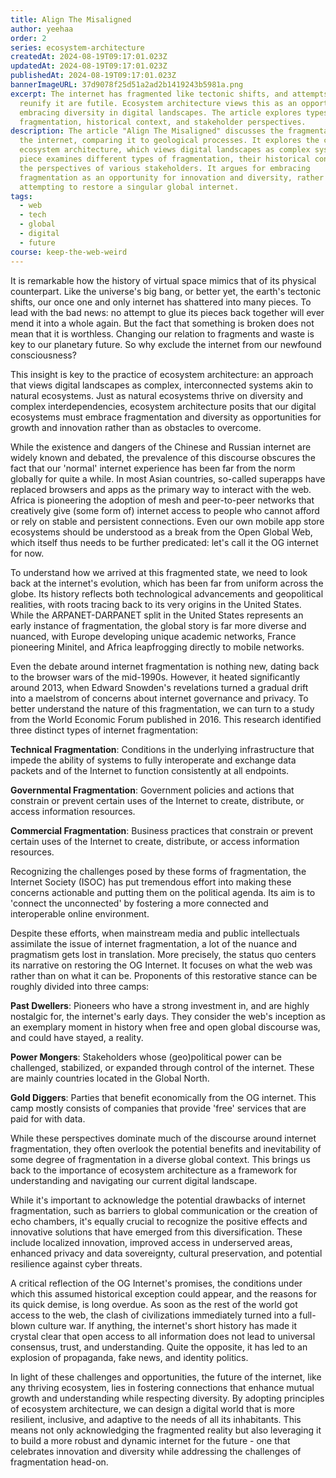 ```yaml
---
title: Align The Misaligned
author: yeehaa
order: 2
series: ecosystem-architecture
createdAt: 2024-08-19T09:17:01.023Z
updatedAt: 2024-08-19T09:17:01.023Z
publishedAt: 2024-08-19T09:17:01.023Z
bannerImageURL: 37d9078f25d51a2ad2b1419243b5981a.png
excerpt: The internet has fragmented like tectonic shifts, and attempts to
  reunify it are futile. Ecosystem architecture views this as an opportunity,
  embracing diversity in digital landscapes. The article explores types of
  fragmentation, historical context, and stakeholder perspectives.
description: The article "Align The Misaligned" discusses the fragmentation of
  the internet, comparing it to geological processes. It explores the concept of
  ecosystem architecture, which views digital landscapes as complex systems. The
  piece examines different types of fragmentation, their historical context, and
  the perspectives of various stakeholders. It argues for embracing
  fragmentation as an opportunity for innovation and diversity, rather than
  attempting to restore a singular global internet.
tags:
  - web
  - tech
  - global
  - digital
  - future
course: keep-the-web-weird
---
```

It is remarkable how the history of virtual space mimics that of its physical counterpart. Like the universe's big bang, or better yet, the earth's tectonic shifts, our once one and only internet has shattered into many pieces. To lead with the bad news: no attempt to glue its pieces back together will ever mend it into a whole again. But the fact that something is broken does not mean that it is worthless. Changing our relation to fragments and waste is key to our planetary future. So why exclude the internet from our newfound consciousness?

This insight is key to the practice of ecosystem architecture: an approach that views digital landscapes as complex, interconnected systems akin to natural ecosystems. Just as natural ecosystems thrive on diversity and complex interdependencies, ecosystem architecture posits that our digital ecosystems must embrace fragmentation and diversity as opportunities for growth and innovation rather than as obstacles to overcome.

While the existence and dangers of the Chinese and Russian internet are widely known and debated, the prevalence of this discourse obscures the fact that our 'normal' internet experience has been far from the norm globally for quite a while. In most Asian countries, so-called superapps have replaced browsers and apps as the primary way to interact with the web. Africa is pioneering the adoption of mesh and peer-to-peer networks that creatively give (some form of) internet access to people who cannot afford or rely on stable and persistent connections. Even our own mobile app store ecosystems should be understood as a break from the Open Global Web, which itself thus needs to be further predicated: let's call it the OG internet for now.

To understand how we arrived at this fragmented state, we need to look back at the internet's evolution, which has been far from uniform across the globe. Its history reflects both technological advancements and geopolitical realities, with roots tracing back to its very origins in the United States. While the ARPANET-DARPANET split in the United States represents an early instance of fragmentation, the global story is far more diverse and nuanced, with Europe developing unique academic networks, France pioneering Minitel, and Africa leapfrogging directly to mobile networks.

Even the debate around internet fragmentation is nothing new, dating back to the browser wars of the mid-1990s. However, it heated significantly around 2013, when Edward Snowden's revelations turned a gradual drift into a maelstrom of concerns about internet governance and privacy. To better understand the nature of this fragmentation, we can turn to a study from the World Economic Forum published in 2016. This research identified three distinct types of internet fragmentation:

**Technical Fragmentation**: Conditions in the underlying infrastructure that impede the ability of systems to fully interoperate and exchange data packets and of the Internet to function consistently at all endpoints.

**Governmental Fragmentation**: Government policies and actions that constrain or prevent certain uses of the Internet to create, distribute, or access information resources.

**Commercial Fragmentation**: Business practices that constrain or prevent certain uses of the Internet to create, distribute, or access information resources.

Recognizing the challenges posed by these forms of fragmentation, the Internet Society (ISOC) has put tremendous effort into making these concerns actionable and putting them on the political agenda. Its aim is to 'connect the unconnected' by fostering a more connected and interoperable online environment.

Despite these efforts, when mainstream media and public intellectuals assimilate the issue of internet fragmentation, a lot of the nuance and pragmatism gets lost in translation. More precisely, the status quo centers its narrative on restoring the OG Internet. It focuses on what the web was rather than on what it can be. Proponents of this restorative stance can be roughly divided into three camps:

**Past Dwellers**: Pioneers who have a strong investment in, and are highly nostalgic for, the internet's early days. They consider the web's inception as an exemplary moment in history when free and open global discourse was, and could have stayed, a reality.

**Power Mongers**: Stakeholders whose (geo)political power can be challenged, stabilized, or expanded through control of the internet. These are mainly countries located in the Global North.

**Gold Diggers**: Parties that benefit economically from the OG internet. This camp mostly consists of companies that provide 'free' services that are paid for with data.

While these perspectives dominate much of the discourse around internet fragmentation, they often overlook the potential benefits and inevitability of some degree of fragmentation in a diverse global context. This brings us back to the importance of ecosystem architecture as a framework for understanding and navigating our current digital landscape.

While it's important to acknowledge the potential drawbacks of internet fragmentation, such as barriers to global communication or the creation of echo chambers, it's equally crucial to recognize the positive effects and innovative solutions that have emerged from this diversification. These include localized innovation, improved access in underserved areas, enhanced privacy and data sovereignty, cultural preservation, and potential resilience against cyber threats.

A critical reflection of the OG Internet's promises, the conditions under which this assumed historical exception could appear, and the reasons for its quick demise, is long overdue. As soon as the rest of the world got access to the web, the clash of civilizations immediately turned into a full-blown culture war. If anything, the internet's short history has made it crystal clear that open access to all information does not lead to universal consensus, trust, and understanding. Quite the opposite, it has led to an explosion of propaganda, fake news, and identity politics.

In light of these challenges and opportunities, the future of the internet, like any thriving ecosystem, lies in fostering connections that enhance mutual growth and understanding while respecting diversity. By adopting principles of ecosystem architecture, we can design a digital world that is more resilient, inclusive, and adaptive to the needs of all its inhabitants. This means not only acknowledging the fragmented reality but also leveraging it to build a more robust and dynamic internet for the future - one that celebrates innovation and diversity while addressing the challenges of fragmentation head-on.

